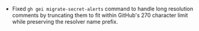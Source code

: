 - Fixed `gh gei migrate-secret-alerts` command to handle long resolution comments by truncating them to fit within GitHub's 270 character limit while preserving the resolver name prefix.